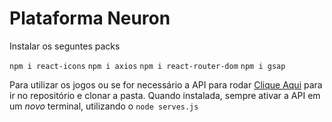 # Plataforma Neuron

Instalar os seguntes packs

`npm i react-icons`
`npm i axios`
`npm i react-router-dom`
`npm i gsap`

Para utilizar os jogos ou se for necessário a API para rodar [Clique Aqui](https://github.com/jenifercmarques/TalkingWithGemini_API) para ir no repositório e clonar a pasta.
Quando instalada, sempre ativar a API em um *novo* terminal, utilizando o 
`node serves.js`